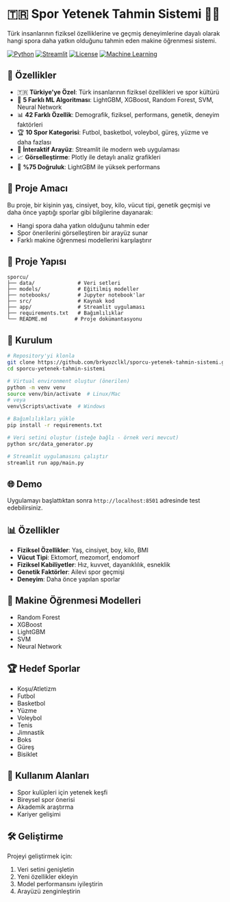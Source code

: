 # 🇹🇷 Spor Yetenek Tahmin Sistemi 🏃‍♂️

Türk insanlarının fiziksel özelliklerine ve geçmiş deneyimlerine dayalı olarak hangi spora daha yatkın olduğunu tahmin eden makine öğrenmesi sistemi.

[![Python](https://img.shields.io/badge/Python-3.10+-blue.svg)](https://www.python.org/downloads/)
[![Streamlit](https://img.shields.io/badge/Streamlit-1.31.0-FF4B4B.svg)](https://streamlit.io/)
[![License](https://img.shields.io/badge/License-MIT-green.svg)](LICENSE)
[![Machine Learning](https://img.shields.io/badge/ML-LightGBM%20%7C%20XGBoost-orange.svg)](https://github.com/microsoft/LightGBM)

## 🎯 Özellikler

- 🇹🇷 **Türkiye'ye Özel**: Türk insanlarının fiziksel özellikleri ve spor kültürü
- 🤖 **5 Farklı ML Algoritması**: LightGBM, XGBoost, Random Forest, SVM, Neural Network
- 📊 **42 Farklı Özellik**: Demografik, fiziksel, performans, genetik, deneyim faktörleri
- 🏆 **10 Spor Kategorisi**: Futbol, basketbol, voleybol, güreş, yüzme ve daha fazlası
- 🎨 **İnteraktif Arayüz**: Streamlit ile modern web uygulaması
- 📈 **Görselleştirme**: Plotly ile detaylı analiz grafikleri
- 🎯 **%75 Doğruluk**: LightGBM ile yüksek performans

## 🎯 Proje Amacı

Bu proje, bir kişinin yaş, cinsiyet, boy, kilo, vücut tipi, genetik geçmişi ve daha önce yaptığı sporlar gibi bilgilerine dayanarak:
- Hangi spora daha yatkın olduğunu tahmin eder
- Spor önerilerini görselleştiren bir arayüz sunar
- Farklı makine öğrenmesi modellerini karşılaştırır

## 📁 Proje Yapısı

```
sporcu/
├── data/              # Veri setleri
├── models/            # Eğitilmiş modeller
├── notebooks/         # Jupyter notebook'lar
├── src/               # Kaynak kod
├── app/               # Streamlit uygulaması
├── requirements.txt   # Bağımlılıklar
└── README.md         # Proje dokümantasyonu
```

## 🚀 Kurulum

```bash
# Repository'yi klonla
git clone https://github.com/brkyozclkl/sporcu-yetenek-tahmin-sistemi.git
cd sporcu-yetenek-tahmin-sistemi

# Virtual environment oluştur (önerilen)
python -m venv venv
source venv/bin/activate  # Linux/Mac
# veya
venv\Scripts\activate  # Windows

# Bağımlılıkları yükle
pip install -r requirements.txt

# Veri setini oluştur (isteğe bağlı - örnek veri mevcut)
python src/data_generator.py

# Streamlit uygulamasını çalıştır
streamlit run app/main.py
```

## 🌐 Demo

Uygulamayı başlattıktan sonra `http://localhost:8501` adresinde test edebilirsiniz.

## 📊 Özellikler

- **Fiziksel Özellikler**: Yaş, cinsiyet, boy, kilo, BMI
- **Vücut Tipi**: Ektomorf, mezomorf, endomorf
- **Fiziksel Kabiliyetler**: Hız, kuvvet, dayanıklılık, esneklik
- **Genetik Faktörler**: Ailevi spor geçmişi
- **Deneyim**: Daha önce yapılan sporlar

## 🤖 Makine Öğrenmesi Modelleri

- Random Forest
- XGBoost
- LightGBM
- SVM
- Neural Network

## 🏆 Hedef Sporlar

- Koşu/Atletizm
- Futbol
- Basketbol
- Yüzme
- Voleybol
- Tenis
- Jimnastik
- Boks
- Güreş
- Bisiklet

## 👥 Kullanım Alanları

- Spor kulüpleri için yetenek keşfi
- Bireysel spor önerisi
- Akademik araştırma
- Kariyer gelişimi

## 🛠️ Geliştirme

Projeyi geliştirmek için:

1. Veri setini genişletin
2. Yeni özellikler ekleyin
3. Model performansını iyileştirin
4. Arayüzü zenginleştirin 